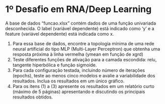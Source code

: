 # 1º Desafio em RNA/Deep Learning

A base de dados “funcao.xlsx” contém dados de uma função univariada desconhecida. O label (variável dependente) está indicado como ‘y’ e a feature (variável dependente) está indicada como x.

1) Para essa base de dados, encontre a topologia mínima de uma rede neural artificial do tipo MLP (Multi-Layer Perceptron) que obtenha uma resposta próxima à linha vermelha (ymean em função de xgrd)
2) Teste diferentes funções de ativação para a camada escondida: relu, tangente hiperbólica e função sigmoide.
3) Para cada configuração testada, incluindo número de iterações (epochs), teste ao menos cinco modelos e avalie a variabilidade dos resultados. Inclua os resultados em um único gráfico.
4) Para os itens (1) a (3) apresente os resultados em um relatório curto (máximo de 5 páginas) apresentando e discutindo os principais resultados obtidos.
